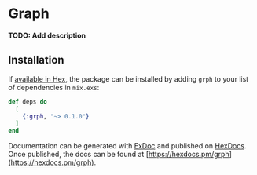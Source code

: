 # Graph

**TODO: Add description**

## Installation

If [available in Hex](https://hex.pm/docs/publish), the package can be installed
by adding `grph` to your list of dependencies in `mix.exs`:

```elixir
def deps do
  [
    {:grph, "~> 0.1.0"}
  ]
end
```

Documentation can be generated with [ExDoc](https://github.com/elixir-lang/ex_doc)
and published on [HexDocs](https://hexdocs.pm). Once published, the docs can
be found at [https://hexdocs.pm/grph](https://hexdocs.pm/grph).

